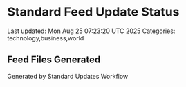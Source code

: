 # Standard Feed Update Status
Last updated: Mon Aug 25 07:23:20 UTC 2025
Categories: technology,business,world

## Feed Files Generated

Generated by Standard Updates Workflow
